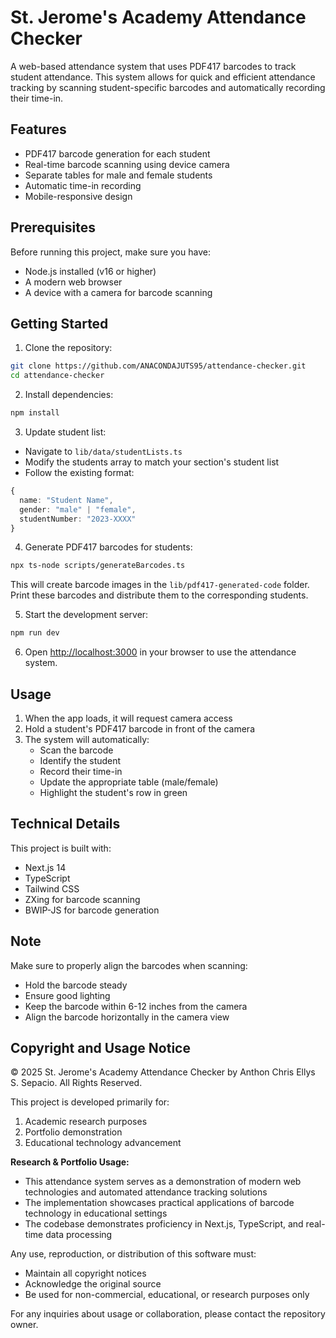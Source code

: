 # St. Jerome's Academy Attendance Checker

A web-based attendance system that uses PDF417 barcodes to track student attendance. This system allows for quick and efficient attendance tracking by scanning student-specific barcodes and automatically recording their time-in.

## Features

- PDF417 barcode generation for each student
- Real-time barcode scanning using device camera
- Separate tables for male and female students
- Automatic time-in recording
- Mobile-responsive design

## Prerequisites

Before running this project, make sure you have:
- Node.js installed (v16 or higher)
- A modern web browser
- A device with a camera for barcode scanning

## Getting Started

1. Clone the repository:
```bash
git clone https://github.com/ANACONDAJUTS95/attendance-checker.git
cd attendance-checker
```

2. Install dependencies:
```bash
npm install
```

3. Update student list:
- Navigate to `lib/data/studentLists.ts`
- Modify the students array to match your section's student list
- Follow the existing format:
```typescript
{
  name: "Student Name",
  gender: "male" | "female",
  studentNumber: "2023-XXXX"
}
```

4. Generate PDF417 barcodes for students:
```bash
npx ts-node scripts/generateBarcodes.ts
```
This will create barcode images in the `lib/pdf417-generated-code` folder. Print these barcodes and distribute them to the corresponding students.

5. Start the development server:
```bash
npm run dev
```

6. Open [http://localhost:3000](http://localhost:3000) in your browser to use the attendance system.

## Usage

1. When the app loads, it will request camera access
2. Hold a student's PDF417 barcode in front of the camera
3. The system will automatically:
   - Scan the barcode
   - Identify the student
   - Record their time-in
   - Update the appropriate table (male/female)
   - Highlight the student's row in green

## Technical Details

This project is built with:
- Next.js 14
- TypeScript
- Tailwind CSS
- ZXing for barcode scanning
- BWIP-JS for barcode generation

## Note

Make sure to properly align the barcodes when scanning:
- Hold the barcode steady
- Ensure good lighting
- Keep the barcode within 6-12 inches from the camera
- Align the barcode horizontally in the camera view

## Copyright and Usage Notice

© 2025 St. Jerome's Academy Attendance Checker by Anthon Chris Ellys S. Sepacio. All Rights Reserved.

This project is developed primarily for:
1. Academic research purposes
2. Portfolio demonstration
3. Educational technology advancement

**Research & Portfolio Usage:**
- This attendance system serves as a demonstration of modern web technologies and automated attendance tracking solutions
- The implementation showcases practical applications of barcode technology in educational settings
- The codebase demonstrates proficiency in Next.js, TypeScript, and real-time data processing

Any use, reproduction, or distribution of this software must:
- Maintain all copyright notices
- Acknowledge the original source
- Be used for non-commercial, educational, or research purposes only

For any inquiries about usage or collaboration, please contact the repository owner.
